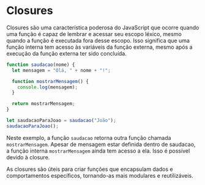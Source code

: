# Closures

Closures são uma característica poderosa do JavaScript que ocorre quando uma função é capaz de lembrar e acessar seu escopo léxico, mesmo quando a função é executada fora desse escopo. Isso significa que uma função interna tem acesso às variáveis da função externa, mesmo após a execução da função externa ter sido concluída.

```js
function saudacao(nome) {
  let mensagem = "Olá, " + nome + "!";

  function mostrarMensagem() {
    console.log(mensagem);
  }

  return mostrarMensagem;
}

let saudacaoParaJoao = saudacao("João");
saudacaoParaJoao();
```

Neste exemplo, a função `saudacao` retorna outra função chamada `mostrarMensagem`. Apesar de mensagem estar definida dentro de saudacao, a função interna `mostrarMensagem` ainda tem acesso a ela. Isso é possível devido à closure.

As closures são úteis para criar funções que encapsulam dados e comportamentos específicos, tornando-as mais modulares e reutilizáveis.